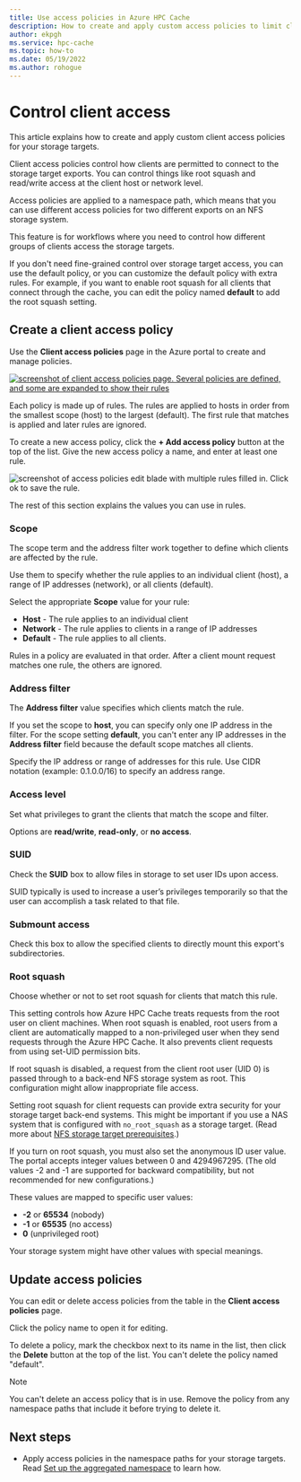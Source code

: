 ```yaml
---
title: Use access policies in Azure HPC Cache
description: How to create and apply custom access policies to limit client access to storage targets in Azure HPC Cache
author: ekpgh
ms.service: hpc-cache
ms.topic: how-to
ms.date: 05/19/2022
ms.author: rohogue
---
```


# Control client access

This article explains how to create and apply custom client access policies for your storage targets.

Client access policies control how clients are permitted to connect to the storage target exports. You can control things like root squash and read/write access at the client host or network level.

Access policies are applied to a namespace path, which means that you can use different access policies for two different exports on an NFS storage system.

This feature is for workflows where you need to control how different groups of clients access the storage targets.

If you don't need fine-grained control over storage target access, you can use the default policy, or you can customize the default policy with extra rules. For example, if you want to enable root squash for all clients that connect through the cache, you can edit the policy named **default** to add the root squash setting.

## Create a client access policy

Use the **Client access policies** page in the Azure portal to create and manage policies. <!-- is there AZ CLI for this yet? -->

[![screenshot of client access policies page. Several policies are defined, and some are expanded to show their rules](media/policies-overview.png)](media/policies-overview.png#lightbox)

Each policy is made up of rules. The rules are applied to hosts in order from the smallest scope (host) to the largest (default). The first rule that matches is applied and later rules are ignored.

To create a new access policy, click the **+ Add access policy** button at the top of the list. Give the new access policy a name, and enter at least one rule.

![screenshot of access policies edit blade with multiple rules filled in. Click ok to save the rule.](media/add-policy.png)

The rest of this section explains the values you can use in rules.

### Scope

The scope term and the address filter work together to define which clients are affected by the rule.

Use them to specify whether the rule applies to an individual client (host), a range of IP addresses (network), or all clients (default).

Select the appropriate **Scope** value for your rule:

* **Host** - The rule applies to an individual client
* **Network** - The rule applies to clients in a range of IP addresses
* **Default** - The rule applies to all clients.

Rules in a policy are evaluated in that order. After a client mount request matches one rule, the others are ignored.

### Address filter

The **Address filter** value specifies which clients match the rule.

If you set the scope to **host**, you can specify only one IP address in the filter. For the scope setting **default**, you can't enter any IP addresses in the **Address filter** field because the default scope matches all clients.

Specify the IP address or range of addresses for this rule. Use CIDR notation (example: 0.1.0.0/16) to specify an address range.

### Access level

Set what privileges to grant the clients that match the scope and filter.

Options are **read/write**, **read-only**, or **no access**.

### SUID

Check the **SUID** box to allow files in storage to set user IDs upon access.

SUID typically is used to increase a user’s privileges temporarily so that the user can accomplish a task related to that file.

### Submount access

Check this box to allow the specified clients to directly mount this export's subdirectories.

### Root squash

Choose whether or not to set root squash for clients that match this rule.

This setting controls how Azure HPC Cache treats requests from the root user on client machines. When root squash is enabled, root users from a client are automatically mapped to a non-privileged user when they send requests through the Azure HPC Cache. It also prevents client requests from using set-UID permission bits.

If root squash is disabled, a request from the client root user (UID 0) is passed through to a back-end NFS storage system as root. This configuration might allow inappropriate file access.

Setting root squash for client requests can provide extra security for your storage target back-end systems. This might be important if you use a NAS system that is configured with ``no_root_squash`` as a storage target. (Read more about [NFS storage target prerequisites](hpc-cache-prerequisites.md#nfs-storage-requirements).)

If you turn on root squash, you must also set the anonymous ID user value. The portal accepts integer values between 0 and 4294967295. (The old values -2 and -1 are supported for backward compatibility, but not recommended for new configurations.)

These values are mapped to specific user values:

* **-2** or **65534** (nobody)
* **-1** or **65535** (no access)
* **0** (unprivileged root)

Your storage system might have other values with special meanings.

## Update access policies

You can edit or delete access policies from the table in the **Client access policies** page.

Click the policy name to open it for editing.

To delete a policy, mark the checkbox next to its name in the list, then click the **Delete** button at the top of the list. You can't delete the policy named "default".

> [!NOTE]
> You can't delete an access policy that is in use. Remove the policy from any namespace paths that include it before trying to delete it.

## Next steps

* Apply access policies in the namespace paths for your storage targets. Read [Set up the aggregated namespace](add-namespace-paths.md) to learn how.
